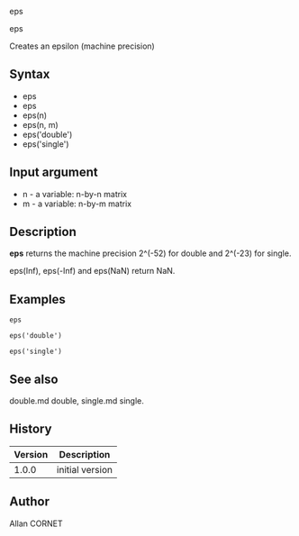 



eps


eps

Creates an epsilon (machine precision)

## Syntax

- eps
- eps
- eps(n)
- eps(n, m)
- eps('double')
- eps('single')

## Input argument

 - n - a variable: n-by-n matrix
 - m - a variable: n-by-m matrix

## Description


  <p><b>eps</b> returns the machine precision 2^(-52) for double and 2^(-23) for single.</p>
  <p>eps(Inf), eps(-Inf) and eps(NaN) return NaN.</p>


## Examples

```Nelson
eps
```
```Nelson
eps('double')
```
```Nelson
eps('single')
```

## See also

double.md double, single.md single.
## History

|Version|Description|
|------|------|
|1.0.0|initial version|


## Author

Allan CORNET



